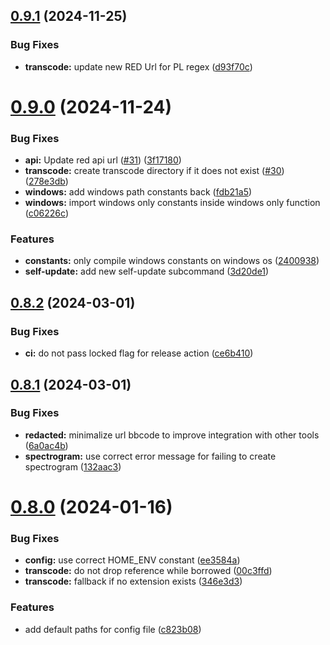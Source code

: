 ## [0.9.1](https://github.com/DevYukine/red_oxide/compare/v0.9.0...v0.9.1) (2024-11-25)


### Bug Fixes

* **transcode:** update new RED Url for PL regex ([d93f70c](https://github.com/DevYukine/red_oxide/commit/d93f70c559f2b9271a7059fbdfa4da81298da97e))



# [0.9.0](https://github.com/DevYukine/red_oxide/compare/v0.8.2...v0.9.0) (2024-11-24)


### Bug Fixes

* **api:** Update red api url ([#31](https://github.com/DevYukine/red_oxide/issues/31)) ([3f17180](https://github.com/DevYukine/red_oxide/commit/3f17180ada93dc7ce342a8f58427f9774c396dfc))
* **transcode:** create transcode directory if it does not exist ([#30](https://github.com/DevYukine/red_oxide/issues/30)) ([278e3db](https://github.com/DevYukine/red_oxide/commit/278e3dbe704774204e830f0748d3a164115811a3))
* **windows:** add windows path constants back ([fdb21a5](https://github.com/DevYukine/red_oxide/commit/fdb21a5f317414460d758535b5ff1fa611208b2f))
* **windows:** import windows only constants inside windows only function ([c06226c](https://github.com/DevYukine/red_oxide/commit/c06226c1459145e844a29b93678bad015093a53e))


### Features

* **constants:** only compile windows constants on windows os ([2400938](https://github.com/DevYukine/red_oxide/commit/2400938d0f6e4a9238908fe7949375ca44caa329))
* **self-update:** add new self-update subcommand ([3d20de1](https://github.com/DevYukine/red_oxide/commit/3d20de10dad10894b0d535af06acb5e2ccb0ecd3))



## [0.8.2](https://github.com/DevYukine/red_oxide/compare/v0.8.1...v0.8.2) (2024-03-01)


### Bug Fixes

* **ci:** do not pass locked flag for release action ([ce6b410](https://github.com/DevYukine/red_oxide/commit/ce6b4104df6c4665f164836f8e9b85c253dea2e3))



## [0.8.1](https://github.com/DevYukine/red_oxide/compare/v0.8.0...v0.8.1) (2024-03-01)


### Bug Fixes

* **redacted:** minimalize url bbcode to improve integration with other tools ([6a0ac4b](https://github.com/DevYukine/red_oxide/commit/6a0ac4bfc0b3d58e19f671dc2075444491b50c44))
* **spectrogram:** use correct error message for failing to create spectrogram ([132aac3](https://github.com/DevYukine/red_oxide/commit/132aac347d2e6c670d822fd3c0ab97a4e40441f8))



# [0.8.0](https://github.com/DevYukine/red_oxide/compare/v0.7.2...v0.8.0) (2024-01-16)


### Bug Fixes

* **config:** use correct HOME_ENV constant ([ee3584a](https://github.com/DevYukine/red_oxide/commit/ee3584aeaa6b520959c4d466fc5d3bb5f3c0f5e5))
* **transcode:** do not drop reference while borrowed ([00c3ffd](https://github.com/DevYukine/red_oxide/commit/00c3ffda9fbbc7fbf0551b70dbf045b3e593db1a))
* **transcode:** fallback if no extension exists ([346e3d3](https://github.com/DevYukine/red_oxide/commit/346e3d3d0c09d66feda1178012a8153f4bb226ab))


### Features

* add default paths for config file ([c823b08](https://github.com/DevYukine/red_oxide/commit/c823b08239a4aa7c4dbf212c021518f51a0224f0))



